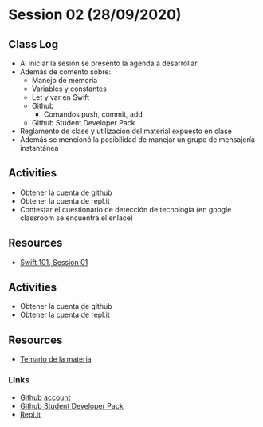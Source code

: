 # Session 02 (28/09/2020)

## Class Log
* Al iniciar la sesión se presento la agenda a desarrollar
* Además de comento sobre:
    * Manejo de memoria
    * Variables y constantes
    * Let y var en Swift
    * Github
        * Comandos push, commit, add
    * Github Student Developer Pack
* Reglamento de clase y utilización del material expuesto en clase
* Además se mencionó la posibilidad de manejar un grupo de mensajería instantánea


## Activities
* Obtener la cuenta de github
* Obtener la cuenta de repl.it
* Contestar el cuestionario de detección de tecnología (en google classroom se encuentra el enlace)

## Resources
* [Swift 101, Session 01](../CM/resources/Session_03/keynotes/Swift-101-Session-1.pdf)

## Activities
* Obtener la cuenta de github
* Obtener la cuenta de repl.it

## Resources
* [Temario de la materia](../resources/Session_02/pdfs/temario.pdf)

### Links
* [Github account](https://github.com)
* [Github Student Developer Pack](https://education.github.com/pack)
* [Repl.it](https://repl.it)